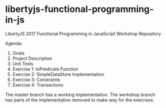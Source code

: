 # libertyjs-functional-programming-in-js
LibertyJS 2017 Functional Programming in JavaScript Workshop Repository

Agenda:
1. Goals
2. Project Description
3. Unit Tests
4. Exercise 1: toPredicate Function
5. Exercise 2: SimpleDataStore Implementation
6. Exercise 3: Constraints
7. Exercise 4: Transactions

The master branch has a working implementation.
The workshop branch has parts of the implementation removed to make way for the exercises.
